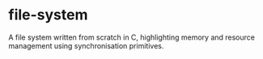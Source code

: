# file-system
A file system written from scratch in C, highlighting memory and resource management using synchronisation primitives. 
